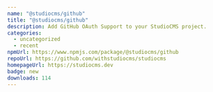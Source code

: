 ```yaml
---
name: "@studiocms/github"
title: "@studiocms/github"
description: Add GitHub OAuth Support to your StudioCMS project.
categories:
  - uncategorized
  - recent
npmUrl: https://www.npmjs.com/package/@studiocms/github
repoUrl: https://github.com/withstudiocms/studiocms
homepageUrl: https://studiocms.dev
badge: new
downloads: 114
---
```


